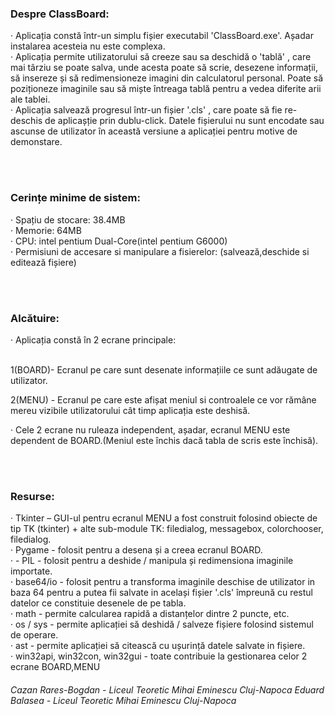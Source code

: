 <h3>Despre ClassBoard: </h3>
<p>
  ·	Aplicația constă într-un simplu fișier executabil 'ClassBoard.exe'. Așadar instalarea acesteia nu este complexa.<br>
  ·	Aplicația permite utilizatorului să creeze sau sa deschidă o 'tablă' , care mai târziu se poate salva, unde acesta poate să scrie, desezene informații, să insereze și să redimensioneze imagini din calculatorul personal. Poate să poziționeze imaginile sau să miște întreaga tablă pentru a vedea diferite arii ale tablei.<br>
  ·	Aplicația salvează progresul într-un fișier '.cls' , care poate să fie re-deschis de aplicașție prin dublu-click. Datele fișierului nu sunt encodate sau ascunse de utilizator în această versiune a aplicației pentru motive de demonstare.
</p><br><br>

<h3>Cerințe minime de sistem:</h3>
<p>
  ·	Spațiu de stocare: 38.4MB<br>
  ·	Memorie: 64MB<br>
  ·	CPU: intel pentium Dual-Core(intel pentium G6000)<br>
  ·	Permisiuni de accesare si manipulare a fisierelor: (salvează,deschide si editează fișiere)
</p><br><br>

<h3>Alcătuire:</h3>
<p>
  ·	Aplicația constă în 2 ecrane principale: <br><br>
 
1(BOARD)- Ecranul pe care sunt desenate informațiile ce sunt adăugate de utilizator.<br>
 
2(MENU) - Ecranul pe care este afișat meniul si controalele  ce vor rămâne mereu vizibile utilizatorului cât timp aplicația este deshisă.<br>
 
·	Cele 2 ecrane nu ruleaza independent, așadar, ecranul MENU este dependent de BOARD.(Meniul este închis dacă tabla de scris este închisă).

</p><br><br>

<h3>Resurse:</h3>
<p>
  ·	Tkinter – GUI-ul pentru ecranul MENU a fost construit folosind obiecte de tip TK (tkinter) + alte sub-module TK: filedialog, messagebox, colorchooser, filedialog.<br>
  ·	Pygame - folosit pentru a desena și a creea ecranul BOARD. <br>
  ·	- PIL - folosit pentru a deshide / manipula și redimensiona imaginile importate.<br>
  ·	base64/io - folosit pentru a transforma imaginile deschise de utilizator in baza 64 pentru a putea fii salvate in același fișier '.cls' împreună cu restul datelor ce constituie desenele de pe tabla.<br>
  ·	math - permite calcularea rapidă a distanțelor dintre 2 puncte, etc.<br>
  ·	os / sys  - permite aplicației să deshidă / salveze fișiere folosind sistemul de operare. <br>
  ·	ast - permite aplicației să citească cu ușurință datele salvate in fișiere.<br>
  ·	win32api, win32con, win32gui - toate contribuie la gestionarea celor 2 ecrane BOARD,MENU
</p>
</h3>

<h6>
  Cazan Rares-Bogdan - Liceul Teoretic Mihai Eminescu Cluj-Napoca
  Eduard Balasea     - Liceul Teoretic Mihai Eminescu Cluj-Napoca
</h6>
